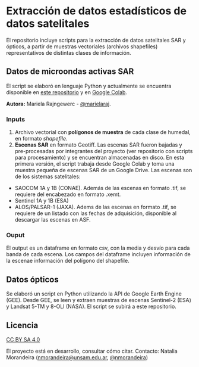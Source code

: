 # Extracción de datos estadísticos de datos satelitales

El repositorio incluye scripts para la extracción de datos satelitales SAR y ópticos, a partir de muestras vectoriales (archivos shapefiles) representativos de distintas clases de información.

## Datos de microondas activas SAR

El script se elaboró en lenguaje Python y actualmente se encuentra disponible en [este repositorio](https://github.com/prosathumedales/extraccion_muestras/blob/main/SAR_dataframe) y en [Google Colab](https://colab.research.google.com/drive/1vzbcz5d23IM8H3CrfQIX7BBFmBdEQP0S).

**Autora:** Mariela Rajngewerc - [@marielaraj](https://github.com/nmorandeira).

### Inputs
1. Archivo vectorial con **polígonos de muestra** de cada clase de humedal, en formato _shapefile_.
2. **Escenas SAR** en formato Geotiff.
Las escenas SAR fueron bajadas y pre-procesadas por integrantes del proyecto (ver repositorio con scripts para procesamiento) y se encuentran almacenadas en disco. En esta primera versión, el script trabaja desde Google Colab y toma una muestra pequeña de escenas SAR de un Google Drive. Las escenas son de los sistemas satelitales:
- SAOCOM 1A y 1B (CONAE). Además de las escenas en formato .tif, se requiere del encabezado en formato .xemt.
- Sentinel 1A y 1B (ESA)
- ALOS/PALSAR-1 (JAXA). Adems de las escenas en formato .tif, se requiere de un listado con las fechas de adquisición, disponible al descargar las escenas en ASF. 

### Ouput
El output es un dataframe en formato csv, con la media y desvío para cada banda de cada escena. Los campos del dataframe incluyen información de la escenae información del polígono del shapefile. 

## Datos ópticos

Se elaboró un script en Python utilizando la API de Google Earth Engine (GEE).  Desde GEE, se leen y extraen muestras de escenas Sentinel-2 (ESA) y Landsat 5-TM y 8-OLI (NASA).
El script se subirá a este repositorio.

## Licencia
[CC BY SA 4.0](https://creativecommons.org/licenses/by-sa/4.0/deed.es)

El proyecto está en desarrollo, consultar cómo citar. Contacto: Natalia Morandeira (nmorandeira@unsam.edu.ar, [@nmorandeira](https://github.com/nmorandeira))

